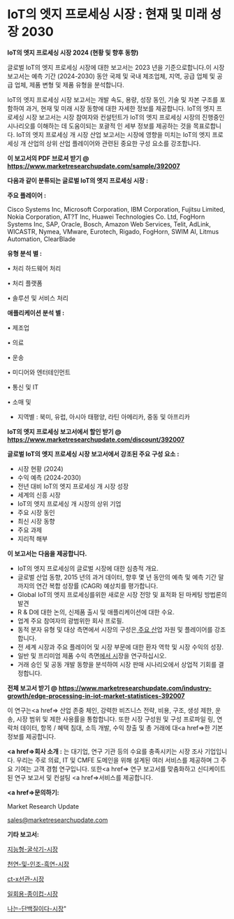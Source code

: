 # IoT의 엣지 프로세싱 시장 : 현재 및 미래 성장 2030

<strong>IoT의 엣지 프로세싱 시장 2024 (현황 및 향후 동향)</strong>

글로벌 IoT의 엣지 프로세싱 시장에 대한 보고서는 2023 년을 기준으로합니다.이 시장 보고서는 예측 기간 (2024-2030) 동안 국제 및 국내 제조업체, 지역, 공급 업체 및 공급 업체, 제품 변형 및 제품 유형을 분석합니다.

IoT의 엣지 프로세싱 시장 보고서는 개발 속도, 용량, 성장 동인, 기술 및 자본 구조를 포함하여 과거, 현재 및 미래 시장 동향에 대한 자세한 정보를 제공합니다. IoT의 엣지 프로세싱 시장 보고서는 시장 참여자와 컨설턴트가 IoT의 엣지 프로세싱 시장의 진행중인 시나리오를 이해하는 데 도움이되는 포괄적 인 세부 정보를 제공하는 것을 목표로합니다. IoT의 엣지 프로세싱 개 시장 산업 보고서는 시장에 영향을 미치는 IoT의 엣지 프로세싱 개 산업의 상위 산업 플레이어와 관련된 중요한 구성 요소를 강조합니다.



<strong>이 보고서의 PDF 브로셔 받기 @ <a href=https://www.marketresearchupdate.com/sample/392007>https://www.marketresearchupdate.com/sample/392007</a></strong>



<strong>다음과 같이 분류되는 글로벌 IoT의 엣지 프로세싱 시장 :</strong>



<strong>주요 플레이어 :</strong>

Cisco Systems Inc, Microsoft Corporation, IBM Corporation, Fujitsu Limited, Nokia Corporation, AT?T Inc, Huawei Technologies Co. Ltd, FogHorn Systems Inc, SAP, Oracle, Bosch, Amazon Web Services, Telit, AdLink, WICASTR, Nymea, VMware, Eurotech, Rigado, FogHorn, SWIM AI, Litmus Automation, ClearBlade



<strong>유형 분석 별 :</strong>

• 처리 하드웨어 처리

• 처리 플랫폼

• 솔루션 및 서비스 처리



<strong>애플리케이션 분석 별 :</strong>

• 제조업

• 의료

• 운송

• 미디어와 엔터테인먼트

• 통신 및 IT

• 소매 및

<ul>
  <li>지역별 : 북미, 유럽, 아시아 태평양, 라틴 아메리카, 중동 및 아프리카</li>
</ul>


<strong>IoT의 엣지 프로세싱 보고서에서 할인 받기 @ <a href=https://www.marketresearchupdate.com/discount/392007>https://www.marketresearchupdate.com/discount/392007</a></strong>



<strong>글로벌 IoT의 엣지 프로세싱 시장 보고서에서 강조된 주요 구성 요소 :</strong>
<ul>
  <li>시장 현황 (2024)</li>
  <li>수익 예측 (2024-2030)</li>
  <li>전년 대비 IoT의 엣지 프로세싱 개 시장 성장</li>
  <li>세계의 신흥 시장</li>
  <li>IoT의 엣지 프로세싱 개 시장의 상위 기업</li>
  <li>주요 시장 동인</li>
  <li>최신 시장 동향</li>
  <li>주요 과제</li>
  <li>지리적 해부</li>
</ul>


<strong>이 보고서는 다음을 제공합니다.</strong>
<ul>
  <li>IoT의 엣지 프로세싱의 글로벌 시장에 대한 심층적 개요.</li>
  <li>글로벌 산업 동향, 2015 년의 과거 데이터, 향후 몇 년 동안의 예측 및 예측 기간 말까지의 연간 복합 성장률 (CAGR) 예상치를 평가합니다.</li>
  <li>Global IoT의 엣지 프로세싱를위한 새로운 시장 전망 및 표적화 된 마케팅 방법론의 발견</li>
  <li>R &amp; D에 대한 논의, 신제품 출시 및 애플리케이션에 대한 수요.</li>
  <li>업계 주요 참여자의 광범위한 회사 프로필.</li>
  <li>동적 분자 유형 및 대상 측면에서 시장의 구성은<a href=> 주요 산</a>업 자원 및 플레이어를 강조합니다.</li>
  <li>전 세계 시장과 주요 플레이어 및 시장 부문에 대한 환자 역학 및 시장 수익의 성장.</li>
  <li>일반 및 프리미엄 제품 수익 측면<a href=>에서 시</a>장을 연구하십시오.</li>
  <li>거래 승인 및 공동 개발 동향을 분석하여 시장 판매 시나리오에서 상업적 기회를 결정합니다.</li>
</ul>



<strong>전체 보고서 받기 @ <a href=https://www.marketresearchupdate.com/industry-growth/edge-processing-in-iot-market-statistices-392007>https://www.marketresearchupdate.com/industry-growth/edge-processing-in-iot-market-statistices-392007</a></strong>

이 연구는<a href=> 산업 존중</a> 체인, 강력한 비즈니스 전략, 비용, 구조, 생성 제한, 운송, 시장 범위 및 제한 사용률을 통합합니다. 또한 시장 구성원 및 구성 프로파일 링, 연락처 데이터, 항목 / 혜택 침대, 소득 개발, 수익 창출 및 총 거래에 대<a href=>한 기본 </a>정보를 제공합니다.



<strong><a href=>회사 소</a>개 :</strong>
는 대기업, 연구 기관 등의 수요를 충족시키는 시장 조사 기업입니다. 우리는 주로 의료, IT 및 CMFE 도메인을 위해 설계된 여러 서비스를 제공하며 그 주요 기여는 고객 경험 연구입니다. 또한<a href=> 연구 보</a>고서를 맞춤화하고 신디케이트 된 연구 보고서 및 컨설팅 <a href=>서비스</a>를 제공합니다.



<strong><a href=>문의하기:</a></strong>

Market Research Update

sales@marketresearchupdate.com



<strong>기타 보고서:</strong>

<a href=https://www.linkedin.com/pulse/지능형-굴삭기-시장-세분화-연구-및-목표-고객2029년-survey-spotlight-pro-24-analysis/>지능형-굴삭기-시장</a>

<a href=https://www.linkedin.com/pulse/천연-및-인조-흑연-시장-규모-성장-2023-market-matrix-musings-analysis-a4h9f/>천연-및-인조-흑연-시장</a>

<a href=https://www.linkedin.com/pulse/ct-x선관-시장-규모-및-성장-2023-consumer-connection-compendium-ana-3qptf/>ct-x선관-시장</a>

<a href=https://www.linkedin.com/pulse/일회용-종이컵-시장-진입-전략-및-위험-평가2030년-trendsetters-talk-360-analysis-wt1pf/>일회용-종이컵-시장</a>

<a href=https://www.linkedin.com/pulse/나는-단백질이다-시장-규모-및-성장-2023-analytics-avenue-adventures-24-ana-oauwf/>나는-단백질이다-시장</a>"
